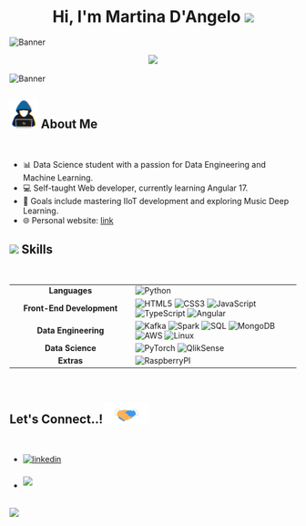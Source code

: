 <h1 align="center"><b>Hi, I'm Martina D'Angelo</b> <img src="https://media.giphy.com/media/hvRJCLFzcasrR4ia7z/giphy.gif" width="35"></h1>
<img src="https://user-images.githubusercontent.com/73097560/115834477-dbab4500-a447-11eb-908a-139a6edaec5c.gif" alt="Banner">
<p align="center">
  <a href="https://github.com/DenverCoder1/readme-typing-svg">
    <img src="https://readme-typing-svg.herokuapp.com?font=Time+New+Roman&color=cyan&size=25&center=true&vCenter=true&width=600&height=100&lines=Technology+Enthusiast;Data+Science+Student..">
  </a>
</p>

<img src="https://user-images.githubusercontent.com/73097560/115834477-dbab4500-a447-11eb-908a-139a6edaec5c.gif" alt="Banner">

## <picture><img src="https://github.com/0xAbdulKhalid/0xAbdulKhalid/raw/main/assets/mdImages/about_me.gif" width="50px"></picture> **About Me**
<br>

- 📊 Data Science student with a passion for Data Engineering and Machine Learning.
- 💻 Self-taught Web developer, currently learning Angular 17.
- 🎯 Goals include mastering IIoT development and exploring Music Deep Learning.
- 🌐 Personal website: [link](https://www.google.com)

## <img src="https://media2.giphy.com/media/QssGEmpkyEOhBCb7e1/giphy.gif?cid=ecf05e47a0n3gi1bfqntqmob8g9aid1oyj2wr3ds3mg700bl&rid=giphy.gif" width="25"><b> Skills</b>
<br>

<p align="center">
  <table>
    <tr>
      <td align="center" width="200"><b>Languages</b></td>
      <td>
        <img src="https://img.shields.io/badge/Python%20-%2314354C.svg?style=for-the-badge&logo=python&logoColor=white" alt="Python">
      </td>
    </tr>
    <tr>
      <td align="center" width="200"><b>Front-End Development</b></td>
      <td>
        <img src="https://img.shields.io/badge/HTML5%20-%23E34F26.svg?style=for-the-badge&logo=html5&logoColor=white" alt="HTML5">
        <img src="https://img.shields.io/badge/CSS3%20-%231572B6.svg?style=for-the-badge&logo=css3&logoColor=white" alt="CSS3">
        <img src="https://img.shields.io/badge/JavaScript%20-%23F7DF1E.svg?style=for-the-badge&logo=javascript&logoColor=black" alt="JavaScript">
        <img src="https://img.shields.io/badge/TypeScript%20-%23007ACC.svg?style=for-the-badge&logo=typescript&logoColor=white" alt="TypeScript">
        <img src="https://img.shields.io/badge/Angular-DD0031?style=for-the-badge&logo=angular&logoColor=white" alt="Angular">
      </td>
      </td>
    </tr>
    <tr>
      <td align="center" width="200"><b>Data Engineering</b></td>
      <td>
        <img src="https://img.shields.io/badge/Apache%20Kafka-231F20?style=for-the-badge&logo=apache-kafka&logoColor=white" alt="Kafka">
        <img src="https://img.shields.io/badge/Apache%20Spark-E25A1C?style=for-the-badge&logo=apachespark&logoColor=white" alt="Spark">
        <img src="https://img.shields.io/badge/SQL-4479A1?style=for-the-badge&logo=postgresql&logoColor=white" alt="SQL">
        <img src="https://img.shields.io/badge/MongoDB-47A248?style=for-the-badge&logo=mongodb&logoColor=white" alt="MongoDB">
        <img src="https://img.shields.io/badge/AWS-232F3E?style=for-the-badge&logo=amazonaws&logoColor=white" alt="AWS">
        <img src="https://img.shields.io/badge/Linux-FCC624?style=for-the-badge&logo=linux&logoColor=black" alt="Linux">
      </td>
    </tr>
    <tr>
      <td align="center" width="200"><b>Data Science</b></td>
      <td>
        <img src="https://img.shields.io/badge/PyTorch-EE4C2C?style=for-the-badge&logo=pytorch&logoColor=white" alt="PyTorch">
        <img src="https://img.shields.io/badge/QlikSense-3A424B?style=for-the-badge&logo=qlik&logoColor=white" alt="QlikSense">
      </td>
    </tr>
    <tr>
      <td align="center" width="200"><b>Extras</b></td>
      <td>
        <img src="https://img.shields.io/badge/Raspberry%20Pi-A22846?style=for-the-badge&logo=raspberry-pi&logoColor=white" alt="RaspberryPI">
      </td>
    </tr>
  </table>
</p>

<br>

## <b> Let's Connect..!</b><img src="https://github.com/0xAbdulKhalid/0xAbdulKhalid/raw/main/assets/mdImages/handshake.gif" width ="80">
<br>
<div align='left'>

<ul>

<li>
<a href="https://www.linkedin.com/in/martina-d-angelo-9181a4265/" target="_blank">
<img src="https://img.shields.io/badge/linkedin:  Martina D'Angelo-%2300acee.svg?color=405DE6&style=for-the-badge&logo=linkedin&logoColor=white" alt=linkedin style="margin-bottom: 5px;"/>
</a>
</li>

<br>

<li>
<a href="mailto:martina.dangelo@live.it" target="_blank">
<img src="https://img.shields.io/badge/gmail:  Martina D'Angelo-%23EA4335.svg?style=for-the-badge&logo=gmail&logoColor=white" t=mail style="margin-bottom: 5px;" />
</a>
</li>
	
</ul>
</div>

<br>
<img src="https://user-images.githubusercontent.com/73097560/115834477-dbab4500-a447-11eb-908a-139a6edaec5c.gif">
<br>
<br>
<br>
